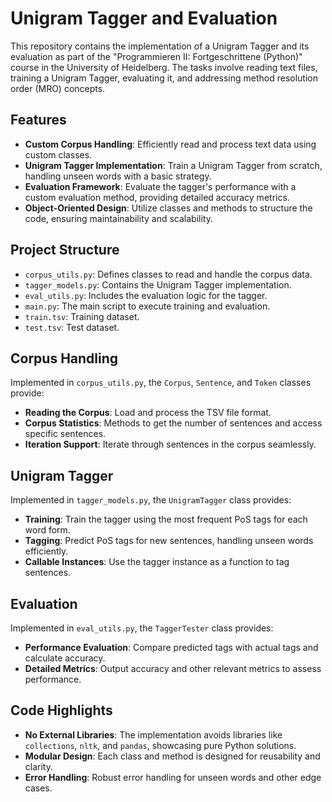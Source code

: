 # Unigram Tagger and Evaluation

This repository contains the implementation of a Unigram Tagger and its evaluation as part of the "Programmieren II: Fortgeschrittene (Python)" course in the University of Heidelberg. The tasks involve reading text files, training a Unigram Tagger, evaluating it, and addressing method resolution order (MRO) concepts.

## Features

- **Custom Corpus Handling**: Efficiently read and process text data using custom classes.
- **Unigram Tagger Implementation**: Train a Unigram Tagger from scratch, handling unseen words with a basic strategy.
- **Evaluation Framework**: Evaluate the tagger's performance with a custom evaluation method, providing detailed accuracy metrics.
- **Object-Oriented Design**: Utilize classes and methods to structure the code, ensuring maintainability and scalability.

## Project Structure

- `corpus_utils.py`: Defines classes to read and handle the corpus data.
- `tagger_models.py`: Contains the Unigram Tagger implementation.
- `eval_utils.py`: Includes the evaluation logic for the tagger.
- `main.py`: The main script to execute training and evaluation.
- `train.tsv`: Training dataset.
- `test.tsv`: Test dataset.

## Corpus Handling

Implemented in `corpus_utils.py`, the `Corpus`, `Sentence`, and `Token` classes provide:

- **Reading the Corpus**: Load and process the TSV file format.
- **Corpus Statistics**: Methods to get the number of sentences and access specific sentences.
- **Iteration Support**: Iterate through sentences in the corpus seamlessly.

## Unigram Tagger

Implemented in `tagger_models.py`, the `UnigramTagger` class provides:

- **Training**: Train the tagger using the most frequent PoS tags for each word form.
- **Tagging**: Predict PoS tags for new sentences, handling unseen words efficiently.
- **Callable Instances**: Use the tagger instance as a function to tag sentences.

## Evaluation

Implemented in `eval_utils.py`, the `TaggerTester` class provides:

- **Performance Evaluation**: Compare predicted tags with actual tags and calculate accuracy.
- **Detailed Metrics**: Output accuracy and other relevant metrics to assess performance.

## Code Highlights

- **No External Libraries**: The implementation avoids libraries like `collections`, `nltk`, and `pandas`, showcasing pure Python solutions.
- **Modular Design**: Each class and method is designed for reusability and clarity.
- **Error Handling**: Robust error handling for unseen words and other edge cases.